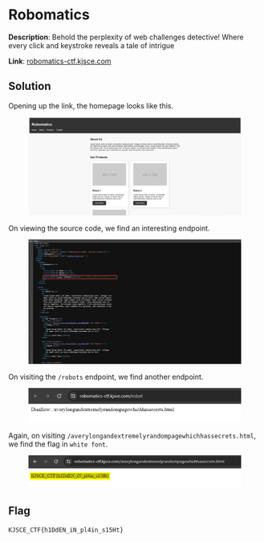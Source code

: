 # Robomatics 

**Description**: Behold the perplexity of web challenges detective! Where every click and keystroke reveals a tale of intrigue

**Link**: [robomatics-ctf.kjsce.com](https://robomatics-ctf.kjsce.com/)

## Solution

Opening up the link, the homepage looks like this.

<figure><img src="./imgs/home.png"></figure>

On viewing the source code, we find an interesting endpoint.

<figure><img src="./imgs/robot.png"></figure>

On visiting the `/robots` endpoint, we find another endpoint.

<figure><img src="./imgs/new.png"></figure>

Again, on visiting `/averylongandextremelyrandompagewhichhassecrets.html`, we find the flag in `white font`.

<figure><img src="./imgs/flag.png"></figure>

## Flag
```
KJSCE_CTF{h1DdEN_iN_pl4in_s15Ht}
```
